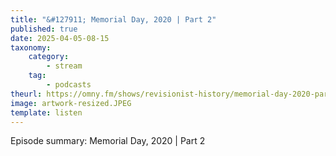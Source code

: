 ```yaml
---
title: "&#127911; Memorial Day, 2020 | Part 2"
published: true
date: 2025-04-05-08-15
taxonomy:
    category:
        - stream
    tag:
        - podcasts
theurl: https://omny.fm/shows/revisionist-history/memorial-day-2020-part-2
image: artwork-resized.JPEG
template: listen
---
```


Episode summary: Memorial Day, 2020 | Part 2
